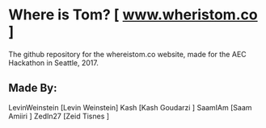 # Where is Tom? [ www.wheristom.co ]
The github repository for the whereistom.co website, made for the AEC Hackathon in Seattle, 2017.

## Made By:
LevinWeinstein  [Levin Weinstein]
Kash            [Kash Goudarzi  ]
SaamIAm         [Saam Amiiri    ]
ZedIn27         [Zeid Tisnes    ]

